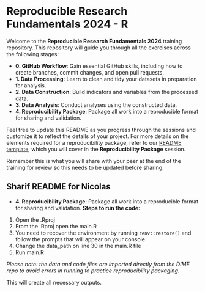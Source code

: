 # Reproducible Research Fundamentals 2024 - R

Welcome to the **Reproducible Research Fundamentals 2024** training repository. This repository will guide you through all the exercises across the following stages:

- **0. GitHub Workflow**: Gain essential GitHub skills, including how to create branches, commit changes, and open pull requests.
- **1. Data Processing**: Learn to clean and tidy your datasets in preparation for analysis.
- **2. Data Construction**: Build indicators and variables from the processed data.
- **3. Data Analysis**: Conduct analyses using the constructed data.
- **4. Reproducibility Package**: Package all work into a reproducible format for sharing and validation.

Feel free to update this README as you progress through the sessions and customize it to reflect the details of your project. For more details on the elements required for a reproducibility package, refer to our [README template](https://github.com/worldbank/wb-reproducible-research-repository/blob/main/resources/README_Template.md), which you will cover in the **Reproducibility Package** session.

Remember this is what you will share with your peer at the end of the training for review so this needs to be updated before sharing. 

## Sharif README for Nicolas

- **4. Reproducibility Package**: Package all work into a reproducible format for sharing and validation.
**Steps to run the code:**
1. Open the .Rproj
2. From the .Rproj open the main.R
3. You need to recover the environment by running `renv::restore()` and follow the prompts that will appear on your console
4. Change the data_path on line 30 in the main.R file
5. Run main.R

*Please note: the data and code files are imported directly from the DIME repo to avoid errors in running to practice reproducibility packaging.*

This will create all necessary outputs. 